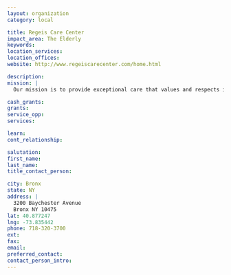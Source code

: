 ```yaml
---
layout: organization
category: local

title: Regeis Care Center
impact_area: The Elderly
keywords: 
location_services: 
location_offices: 
website: http://www.regeiscarecenter.com/home.html

description: 
mission: |
  Our mission is to provide exceptional care that values and respects individuality and allows for self- expression.

cash_grants: 
grants: 
service_opp: 
services: 

learn: 
cont_relationship: 

salutation: 
first_name: 
last_name: 
title_contact_person: 

city: Bronx
state: NY
address: |
  3200 Baychester Avenue     
  Bronx NY 10475
lat: 40.877247
lng: -73.835442
phone: 718-320-3700
ext: 
fax: 
email: 
preferred_contact: 
contact_person_intro: 
---
```

